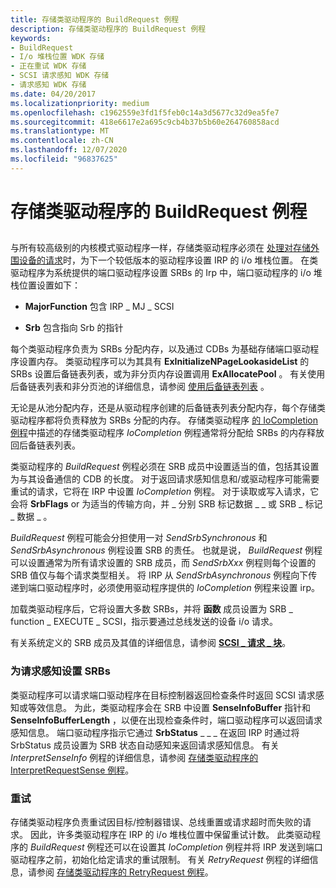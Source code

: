 ```yaml
---
title: 存储类驱动程序的 BuildRequest 例程
description: 存储类驱动程序的 BuildRequest 例程
keywords:
- BuildRequest
- I/o 堆栈位置 WDK 存储
- 正在重试 WDK 存储
- SCSI 请求感知 WDK 存储
- 请求感知 WDK 存储
ms.date: 04/20/2017
ms.localizationpriority: medium
ms.openlocfilehash: c1962559e3fd1f5feb0c14a3d5677c32d9ea5fe7
ms.sourcegitcommit: 418e6617e2a695c9cb4b37b5b60e264760858acd
ms.translationtype: MT
ms.contentlocale: zh-CN
ms.lasthandoff: 12/07/2020
ms.locfileid: "96837625"
---
```

# <a name="storage-class-drivers-buildrequest-routine"></a>存储类驱动程序的 BuildRequest 例程


## <span id="ddk_storage_class_drivers_buildrequest_routine_kg"></span><span id="DDK_STORAGE_CLASS_DRIVERS_BUILDREQUEST_ROUTINE_KG"></span>


与所有较高级别的内核模式驱动程序一样，存储类驱动程序必须在 [处理对存储外围设备的请求](handling-requests-to-storage-peripherals.md)时，为下一个较低版本的驱动程序设置 IRP 的 i/o 堆栈位置。 在类驱动程序为系统提供的端口驱动程序设置 SRBs 的 Irp 中，端口驱动程序的 i/o 堆栈位置设置如下：

-   **MajorFunction** 包含 IRP \_ MJ \_ SCSI

-   **Srb** 包含指向 Srb 的指针

每个类驱动程序负责为 SRBs 分配内存，以及通过 CDBs 为基础存储端口驱动程序设置内存。 类驱动程序可以为其具有 **ExInitializeNPageLookasideList** 的 SRBs 设置后备链表列表，或为非分页内存设置调用 **ExAllocatePool** 。 有关使用后备链表列表和非分页池的详细信息，请参阅 [使用后备链表列表](../kernel/using-lookaside-lists.md) 。

无论是从池分配内存，还是从驱动程序创建的后备链表列表分配内存，每个存储类驱动程序都将负责释放为 SRBs 分配的内存。 存储类驱动程序 [的 IoCompletion 例程](storage-class-driver-s-iocompletion-routines.md)中描述的存储类驱动程序 *IoCompletion* 例程通常将分配给 SRBs 的内存释放回后备链表列表。

类驱动程序的 *BuildRequest* 例程必须在 SRB 成员中设置适当的值，包括其设置为与其设备通信的 CDB 的长度。 对于返回请求感知信息和/或驱动程序可能需要重试的请求，它将在 IRP 中设置 *IoCompletion* 例程。 对于读取或写入请求，它会将 **SrbFlags** or 为适当的传输方向，并 \_ 分别 SRB 标记数据 \_ \_ 或 SRB \_ 标记 \_ 数据 \_ 。

*BuildRequest* 例程可能会分担使用一对 *SendSrbSynchronous* 和 *SendSrbAsynchronous* 例程设置 SRB 的责任。 也就是说， *BuildRequest* 例程可以设置通常为所有请求设置的 SRB 成员，而 *SendSrbXxx* 例程则每个设置的 SRB 值仅与每个请求类型相关。 将 IRP 从 *SendSrbAsynchronous* 例程向下传递到端口驱动程序时，必须使用驱动程序提供的 *IoCompletion* 例程来设置 irp。

加载类驱动程序后，它将设置大多数 SRBs，并将 **函数** 成员设置为 SRB \_ function \_ EXECUTE \_ SCSI，指示要通过总线发送的设备 i/o 请求。

有关系统定义的 SRB 成员及其值的详细信息，请参阅 [**SCSI \_ 请求 \_ 块**](/windows-hardware/drivers/ddi/srb/ns-srb-_scsi_request_block)。

### <a name="span-idsetting_up_srbs_for_request_sensespanspan-idsetting_up_srbs_for_request_sensespanspan-idsetting_up_srbs_for_request_sensespansetting-up-srbs-for-request-sense"></a><span id="Setting_Up_SRBs_for_Request_Sense"></span><span id="setting_up_srbs_for_request_sense"></span><span id="SETTING_UP_SRBS_FOR_REQUEST_SENSE"></span>为请求感知设置 SRBs

类驱动程序可以请求端口驱动程序在目标控制器返回检查条件时返回 SCSI 请求感知或等效信息。 为此，类驱动程序会在 SRB 中设置 **SenseInfoBuffer** 指针和 **SenseInfoBufferLength** ，以便在出现检查条件时，端口驱动程序可以返回请求感知信息。 端口驱动程序指示它通过 **SrbStatus** \_ \_ \_ 在返回 IRP 时通过将 SrbStatus 成员设置为 SRB 状态自动感知来返回请求感知信息。 有关 *InterpretSenseInfo* 例程的详细信息，请参阅 [存储类驱动程序的 InterpretRequestSense 例程](storage-class-driver-s-interpretrequestsense-routine.md)。

### <a name="span-idretriesspanspan-idretriesspanspan-idretriesspanretries"></a><span id="Retries"></span><span id="retries"></span><span id="RETRIES"></span>重试

存储类驱动程序负责重试因目标/控制器错误、总线重置或请求超时而失败的请求。 因此，许多类驱动程序在 IRP 的 i/o 堆栈位置中保留重试计数。 此类驱动程序的 *BuildRequest* 例程还可以在设置其 *IoCompletion* 例程并将 IRP 发送到端口驱动程序之前，初始化给定请求的重试限制。 有关 *RetryRequest* 例程的详细信息，请参阅 [存储类驱动程序的 RetryRequest 例程](storage-class-driver-s-retryrequest-routine.md)。

 


